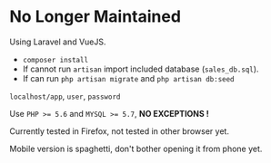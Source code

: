 # No Longer Maintained

Using Laravel and VueJS.
- `composer install`
- If cannot run `artisan` import included database (`sales_db.sql`).
- If can run `php artisan migrate` and `php artisan db:seed`

`localhost/app`, `user`, `password`

Use `PHP >= 5.6` and `MYSQL >= 5.7`,  **NO EXCEPTIONS !**

Currently tested in Firefox, not tested in other browser yet.

Mobile version is spaghetti, don't bother opening it from phone yet.

